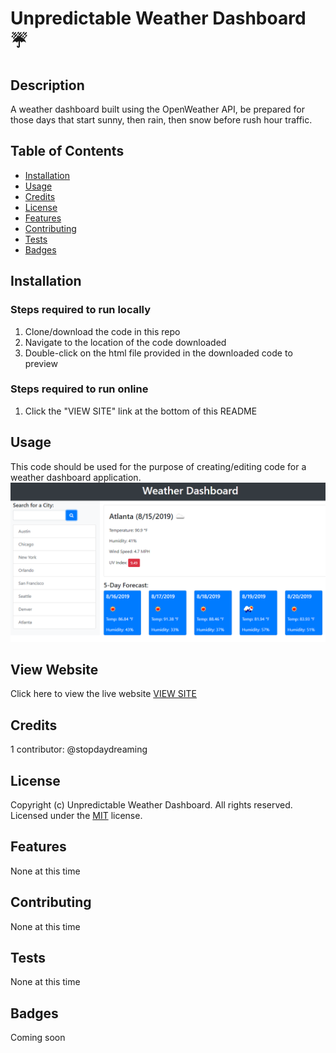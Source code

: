 # Unpredictable Weather Dashboard ☔️

## Description 
A weather dashboard built using the OpenWeather API, be prepared for those days that start sunny, then rain, then snow before rush hour traffic.

## Table of Contents

* [Installation](#installation)
* [Usage](#usage)
* [Credits](#credits)
* [License](#license)
* [Features](#features)
* [Contributing](#contributing)
* [Tests](#tests)
* [Badges](#badges)


## Installation
### Steps required to run locally
1. Clone/download the code in this repo
2. Navigate to the location of the code downloaded
3. Double-click on the html file provided in the downloaded code to preview
### Steps required to run online
1. Click the "VIEW SITE" link at the bottom of this README

## Usage 
This code should be used for the purpose of creating/editing code for a weather dashboard application.
![weather dashboard](./assets/demo-weather.png)

## View Website
Click here to view the live website [VIEW SITE](https://stopdaydreaming.github.io/unpredictable-weather-dashboard/)

## Credits
1 contributor: @stopdaydreaming  

## License
Copyright (c) Unpredictable Weather Dashboard. All rights reserved.
Licensed under the [MIT](license.txt) license.

## Features
None at this time

## Contributing
None at this time

## Tests
None at this time  

## Badges
Coming soon